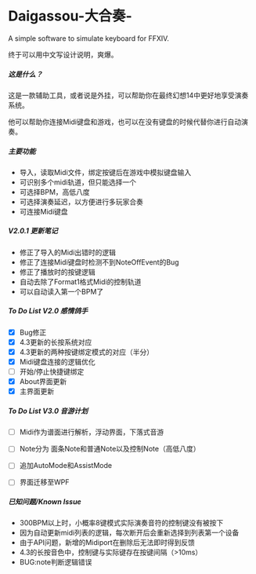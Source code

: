 # Daigassou-大合奏-
A simple software to simulate keyboard for FFXIV.

终于可以用中文写设计说明，爽爆。



##### 这是什么？

这是一款辅助工具，或者说是外挂，可以帮助你在最终幻想14中更好地享受演奏系统。

他可以帮助你连接Midi键盘和游戏，也可以在没有键盘的时候代替你进行自动演奏。

##### 主要功能

- 导入，读取Midi文件，绑定按键后在游戏中模拟键盘输入
- 可识别多个midi轨道，但只能选择一个
- 可选择BPM，高低八度
- 可选择演奏延迟，以方便进行多玩家合奏
- 可连接Midi键盘

##### V2.0.1 更新笔记
- 修正了导入的Midi出错时的逻辑
- 修正了连接Midi键盘时检测不到NoteOffEvent的Bug
- 修正了播放时的按键逻辑
- 自动去除了Format1格式Midi的控制轨道
- 可以自动读入第一个BPM了

##### To Do List V2.0 感情鸽手

- [x] Bug修正
- [x] 4.3更新的长按系统对应
- [x] 4.3更新的两种按键绑定模式的对应（半分）
- [x] Midi键盘连接的逻辑优化
- [ ] 开始/停止快捷键绑定
- [x] About界面更新
- [x] 主界面更新

##### To Do List V3.0 音游计划

- [ ] Midi作为谱面进行解析，浮动界面，下落式音游
- [ ] Note分为 面条Note和普通Note以及控制Note（高低八度）
- [ ] 追加AutoMode和AssistMode
- [ ] 界面迁移至WPF



##### 已知问题/Known Issue

- 300BPM以上时，小概率8键模式实际演奏音符的控制键没有被按下
- 因为自动更新midi列表的逻辑，每次断开后会重新选择到列表第一个设备
- 由于API问题，新增的Midiport在删除后无法即时得到反馈
- 4.3的长按音色中，控制键与实际键存在按键间隔（>10ms）
- BUG:note判断逻辑错误

